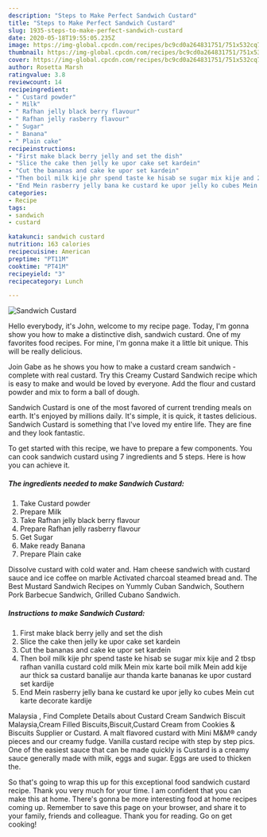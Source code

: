 ```yaml
---
description: "Steps to Make Perfect Sandwich Custard"
title: "Steps to Make Perfect Sandwich Custard"
slug: 1935-steps-to-make-perfect-sandwich-custard
date: 2020-05-18T19:55:05.235Z
image: https://img-global.cpcdn.com/recipes/bc9cd0a264831751/751x532cq70/sandwich-custard-recipe-main-photo.jpg
thumbnail: https://img-global.cpcdn.com/recipes/bc9cd0a264831751/751x532cq70/sandwich-custard-recipe-main-photo.jpg
cover: https://img-global.cpcdn.com/recipes/bc9cd0a264831751/751x532cq70/sandwich-custard-recipe-main-photo.jpg
author: Rosetta Marsh
ratingvalue: 3.8
reviewcount: 14
recipeingredient:
- " Custard powder"
- " Milk"
- " Rafhan jelly black berry flavour"
- " Rafhan jelly rasberry flavour"
- " Sugar"
- " Banana"
- " Plain cake"
recipeinstructions:
- "First make black berry jelly and set the dish"
- "Slice the cake then jelly ke upor cake set kardein"
- "Cut the bananas and cake ke upor set kardein"
- "Then boil milk kije phr spend taste ke hisab se sugar mix kije and 2 tbsp rafhan vanilla custard cold milk Mein mix karte boil milk Mein add kije aur thick sa custard banalije aur thanda karte bananas ke upor custard set kardije"
- "End Mein rasberry jelly bana ke custard ke upor jelly ko cubes Mein cut karte decorate kardije"
categories:
- Recipe
tags:
- sandwich
- custard

katakunci: sandwich custard 
nutrition: 163 calories
recipecuisine: American
preptime: "PT11M"
cooktime: "PT41M"
recipeyield: "3"
recipecategory: Lunch

---
```



![Sandwich Custard](https://img-global.cpcdn.com/recipes/bc9cd0a264831751/751x532cq70/sandwich-custard-recipe-main-photo.jpg)

Hello everybody, it's John, welcome to my recipe page. Today, I'm gonna show you how to make a distinctive dish, sandwich custard. One of my favorites food recipes. For mine, I'm gonna make it a little bit unique. This will be really delicious.

Join Gabe as he shows you how to make a custard cream sandwich - complete with real custard. Try this Creamy Custard Sandwich recipe which is easy to make and would be loved by everyone. Add the flour and custard powder and mix to form a ball of dough.

Sandwich Custard is one of the most favored of current trending meals on earth. It's enjoyed by millions daily. It's simple, it is quick, it tastes delicious. Sandwich Custard is something that I've loved my entire life. They are fine and they look fantastic.


To get started with this recipe, we have to prepare a few components. You can cook sandwich custard using 7 ingredients and 5 steps. Here is how you can achieve it.

<!--inarticleads1-->

##### The ingredients needed to make Sandwich Custard:

1. Take  Custard powder
1. Prepare  Milk
1. Take  Rafhan jelly black berry flavour
1. Prepare  Rafhan jelly rasberry flavour
1. Get  Sugar
1. Make ready  Banana
1. Prepare  Plain cake


Dissolve custard with cold water and. Ham cheese sandwich with custard sauce and ice coffee on marble Activated charcoal steamed bread and. The Best Mustard Sandwich Recipes on Yummly Cuban Sandwich, Southern Pork Barbecue Sandwich, Grilled Cubano Sandwich. 

<!--inarticleads2-->

##### Instructions to make Sandwich Custard:

1. First make black berry jelly and set the dish
1. Slice the cake then jelly ke upor cake set kardein
1. Cut the bananas and cake ke upor set kardein
1. Then boil milk kije phr spend taste ke hisab se sugar mix kije and 2 tbsp rafhan vanilla custard cold milk Mein mix karte boil milk Mein add kije aur thick sa custard banalije aur thanda karte bananas ke upor custard set kardije
1. End Mein rasberry jelly bana ke custard ke upor jelly ko cubes Mein cut karte decorate kardije


Malaysia , Find Complete Details about Custard Cream Sandwich Biscuit Malaysia,Cream Filled Biscuits,Biscuit,Custard Cream from Cookies &amp; Biscuits Supplier or Custard. A malt flavored custard with Mini M&amp;M® candy pieces and our creamy fudge. Vanilla custard recipe with step by step pics. One of the easiest sauce that can be made quickly is Custard is a creamy sauce generally made with milk, eggs and sugar. Eggs are used to thicken the. 

So that's going to wrap this up for this exceptional food sandwich custard recipe. Thank you very much for your time. I am confident that you can make this at home. There's gonna be more interesting food at home recipes coming up. Remember to save this page on your browser, and share it to your family, friends and colleague. Thank you for reading. Go on get cooking!
